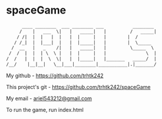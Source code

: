  # spaceGame 
 ```txt 
       ____ ________  ___ ________ ___           ________
      /    |   ___  \|   |   _____|   |         /   _____|
     / /|  |  |   |  |   |  |     |   |        |  /
    / /_|  |  |___|  |   |  |_____|   |        |  \_____
   /  __   |   _    /|   |   _____|   |         \_____  \
  /  /  |  |  | \  \ |   |  |     |   |               \  |
 /  /   |  |  |  \  \|   |  |_____|   |_______   _____/  |
/__/    |__|__|   \__|___|________|___________|.|_______/
```

My github - https://github.com/trhtk242

This project's git - https://github.com/trhtk242/spaceGame

My email - ariel543212@gmail.com

To run the game, run index.html
